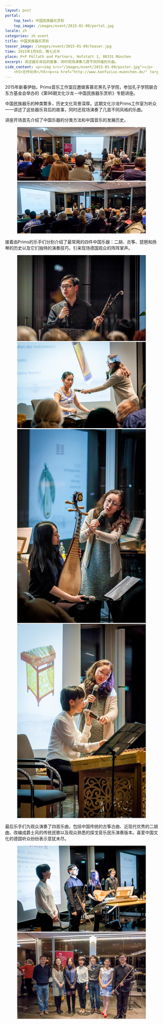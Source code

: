 ```yaml
---
layout: post
portal:
    top_text: 中国民族器乐赏析
    top_image: /images/event/2015-01-09/portal.jpg
locale: zh
categories: zh event
title: 中国民族器乐赏析
teaser_image: /images/event/2015-01-09/teaser.jpg
time: 2015年1月9日，晚七点半
place: P+P Pöllath and Partners, Hofstatt 1, 80331 München
excerpt: 讲述器乐背后的故事，同时现场演奏几首不同风格的乐曲。
side_content: <p><img src="/images/event/2015-01-09/poster.jpg"></p>
    <h5>合作伙伴</h5><p><a href="http://www.konfuzius-muenchen.de/" target="_blank"><img src="/images/partner/konfuzius-institut-muenchen.png"></a></p>
---
```


2015年新春伊始，Prims音乐工作室应邀做客慕尼黑孔子学院，参加孔子学院联合东方基金会举办的《第96期文化沙龙－中国民族器乐赏析》专题讲座。

中国民族器乐的种类繁多，历史文化背景深厚。这期文化沙龙Prims工作室为听众一一讲述了这些器乐背后的故事，同时还现场演奏了几首不同风格的乐曲。

讲座开场首先介绍了中国乐器的分类方法和中国音乐的发展历史。

<figure class="col-two">
    <a class="ln-gallery" href="/images/event/2015-01-09/live-photo-01.jpg"><img src="/images/event/2015-01-09/live-photo-01.jpg"></a>
    <a class="ln-gallery" href="/images/event/2015-01-09/live-photo-02.jpg"><img src="/images/event/2015-01-09/live-photo-02.jpg"></a>
</figure>

接着由Prims的乐手们分别介绍了最常用的四件中国乐器：二胡、古筝、琵琶和扬琴的历史以及它们独特的演奏技巧，引来现场德国观众的阵阵掌声。

<figure class="col-two">
    <a class="ln-gallery" href="/images/event/2015-01-09/live-photo-03.jpg"><img src="/images/event/2015-01-09/live-photo-03.jpg"></a>
    <a class="ln-gallery" href="/images/event/2015-01-09/live-photo-04.jpg"><img src="/images/event/2015-01-09/live-photo-04.jpg"></a>
    <a class="ln-gallery" href="/images/event/2015-01-09/live-photo-05.jpg"><img src="/images/event/2015-01-09/live-photo-05.jpg"></a>
    <a class="ln-gallery" href="/images/event/2015-01-09/live-photo-06.jpg"><img src="/images/event/2015-01-09/live-photo-06.jpg"></a>
</figure>

最后乐手们为观众演奏了四首乐曲，包括中国传统的古筝古曲、近现代优秀的二胡曲、改编成爵士风的传统民歌以及观众熟悉的探戈音乐民乐演奏版本。喜爱中国文化的德国听众纷纷表示意犹未尽。

<figure class="col-two">
    <a class="ln-gallery" href="/images/event/2015-01-09/live-photo-07.jpg"><img src="/images/event/2015-01-09/live-photo-07.jpg"></a>
    <a class="ln-gallery" href="/images/event/2015-01-09/live-photo-08.jpg"><img src="/images/event/2015-01-09/live-photo-08.jpg"></a>
</figure>
